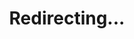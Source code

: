 ---
title: Redirecting...
layout: redirect
sitemap: false
permalink: /Estonia
redirect_to: /EST/
---